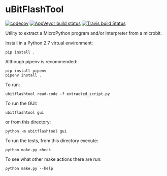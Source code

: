 # uBitFlashTool

[![codecov](https://codecov.io/gh/carlosperate/ubitflashtool/branch/master/graph/badge.svg)](https://codecov.io/gh/carlosperate/ubitflashtool)
[![AppVeyor build status](https://ci.appveyor.com/api/projects/status/byfv99vlf6rinxne?svg=true)](https://ci.appveyor.com/project/carlosperate/ubitextract)
[![Travis build Status](https://travis-ci.org/carlosperate/ubitflashtool.svg?branch=master)](https://travis-ci.org/carlosperate/ubitflashtool)

Utility to extract a MicroPython program and/or interpreter from a microbit.

Install in a Python 2.7 virtual environment:

```
pip install .
```

Although pipenv is recommended:

```
pip install pipenv
pipenv install .
```

To run:

```
ubitflashtool read-code -f extracted_script.py
```

To run the GUI:

```
ubitflashtool gui
```

or from this directory:

```
python -m ubitflashtool gui
```

To run the tests, from this directory execute:

```
python make.py check
```

To see what other make actions there are run:

```
python make.py --help
```
